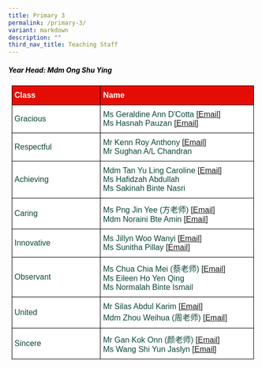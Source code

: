 ```yaml
---
title: Primary 3
permalink: /primary-3/
variant: markdown
description: ""
third_nav_title: Teaching Staff
---
```

<h5 style="color:#000000">Year Head: Mdm Ong Shu Ying </h5>
<style type="text/css">
.tg  {border-collapse:collapse;border-spacing:0;margin:0px auto;}
.tg td{border-color:black;border-style:solid;border-width:1px;font-family:Arial, sans-serif;font-size:16px;
  overflow:hidden;padding:10px 5px;word-break:normal;}
.tg th{border-color:black;border-style:solid;border-width:1px;font-family:Arial, sans-serif;font-size:16px;
  font-weight:normal;overflow:hidden;padding:10px 5px;word-break:normal;}
.tg .tg-yhj3{background-color:#FFF;color:#0C463A;text-align:left;vertical-align:middle}
.tg .tg-feqv{background-color:#E40D03;color:#666;font-weight:bold;text-align:left;vertical-align:middle}
.tg .tg-o5fr{background-color:#FFF;color:#FD6500;text-align:left;vertical-align:middle}
</style>

<table class="tg" style="undefined;table-layout: fixed; width: 491px">
<colgroup>
<col style="width: 200px">
<col style="width: 360px">
</colgroup>
<tbody>
<tr>
<td class="tg-feqv"><span style="color:#FFFFFF;background-color:#E40D03">Class</span></td>
<td class="tg-feqv"><span style="color:#FFFFFF;background-color:#E40D03">Name</span></td>
</tr>
<tr>
<td class="tg-yhj3">Gracious</td>
<td class="tg-yhj3">Ms Geraldine Ann D'Cotta <a target="_blank" rel="noopener noreferrer nofollow" href="mailto:geraldine_ann_dcotta@schools.gov.sg">[Email]</a><br>Ms Hasnah Pauzan <a target="_blank" rel="noopener noreferrer nofollow" href="mailto:hasnah_pauzan_a@schools.gov.sg">[Email]</a></td>
</tr>
<tr>
<td class="tg-yhj3">Respectful</td>
    <td class="tg-yhj3">Mr Kenn Roy Anthony <a target="_blank" rel="noopener noreferrer nofollow" href="mailto:kenn_roy_anthony@schools.gov.sg">[Email]</a><br>Mr Sughan A/L Chandran</td>
</tr>
<tr>
<td class="tg-yhj3">Achieving</td>
<td class="tg-yhj3">Mdm Tan Yu Ling Caroline <a target="_blank" rel="noopener noreferrer nofollow" href="mailto:tan_yu_ling_caroline@schools.gov.sg">[Email]</a><br>Ms Hafidzah Abdullah<br>Ms Sakinah Binte Nasri</td>
</tr>
<tr>
<td class="tg-yhj3">Caring</td>
<td class="tg-yhj3">Ms Png Jin Yee (方老师) <a target="_blank" rel="noopener noreferrer nofollow" href="mailto:png_jin_yee@schools.gov.sg">[Email]</a><br>Mdm Noraini Bte Amin <a target="_blank" rel="noopener noreferrer nofollow" href="mailto:noraini_amin@schools.gov.sg">[Email]</a></td>
</tr>
<tr>
<td class="tg-yhj3">Innovative</td>
<td class="tg-yhj3">Ms Jillyn Woo Wanyi <a target="_blank" rel="noopener noreferrer nofollow" href="mailto:jillyn_woo_wan_yi@schools.gov.sg">[Email]</a><br>Ms Sunitha Pillay <a target="_blank" rel="noopener noreferrer nofollow" href="mailto:s_sunitha_pillay@schools.gov.sg">[Email]</a></td>
</tr>
<tr>
<td class="tg-yhj3">Observant</td>
<td class="tg-yhj3">Ms Chua Chia Mei (蔡老师) <a target="_blank" rel="noopener noreferrer nofollow" href="mailto:chua_chia_mei@schools.gov.sg">[Email]</a><br>Ms Eileen Ho Yen Qing<br>Ms Normalah Binte Ismail</td>
</tr>
<tr>
<td class="tg-yhj3">United</td>
<td class="tg-yhj3">Mr Silas Abdul Karim <a target="_blank" rel="noopener noreferrer nofollow" href="mailto:silas_abdul_karim@schools.gov.sg">[Email]</a><br>Mdm Zhou Weihua (周老师) <a target="_blank" rel="noopener noreferrer nofollow" href="mailto:zhou_weihua@schools.gov.sg">[Email]</a></td>
</tr>
<tr>
<td class="tg-yhj3">Sincere</td>
<td class="tg-yhj3">Mr Gan Kok Onn (颜老师) <a target="_blank" rel="noopener noreferrer nofollow" href="mailto:gan_kok_onn@schools.gov.sg">[Email]</a><br>Ms Wang Shi Yun Jaslyn <a target="_blank" rel="noopener noreferrer nofollow" href="mailto:wang_shiyun_jaslyn@schools.gov.sg">[Email]</a></td>
</tr>
</tbody>
</table>